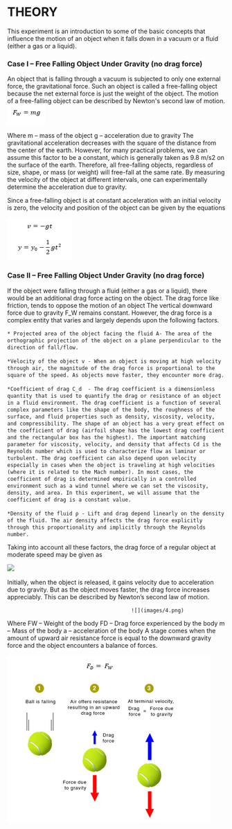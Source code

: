 # THEORY
This experiment is an introduction to some of the basic concepts that influence the motion of an object when it falls down in a vacuum or a fluid (either a gas or a liquid).    

### Case I – Free Falling Object Under Gravity (no drag force)
An object that is falling through a vacuum is subjected to only one external force, the gravitational force. Such an object is called a free-falling object because the net external force is just the weight of the object. The motion of a free-falling object can be described by Newton's second law of motion.
![](images/1.png) 
			
Where m – mass of the object
	g – acceleration due to gravity
The gravitational acceleration decreases with the square of the distance from the center of the earth. However, for many practical problems, we can assume this factor to be a constant, which is generally taken as 9.8 m/s2 on the surface of the earth. Therefore, all free-falling objects, regardless of size, shape, or mass (or weight) will free-fall at the same rate. By measuring the velocity of the object at different intervals, one can experimentally determine the acceleration due to gravity. 

Since a free-falling object is at constant acceleration with an initial velocity is zero, the velocity and position of the object can be given by the equations

![](images/2.png) 

### Case II – Free Falling Object Under Gravity (no drag force)
If the object were falling through a fluid (either a gas or a liquid), there would be an additional drag force acting on the object. The drag force like friction, tends to oppose the motion of an object The vertical downward force due to gravity F_W  remains constant. However, the drag force is a complex entity that varies and largely depends upon the following factors.

	* Projected area of the object facing the fluid A- The area of the orthographic projection of the object on a plane perpendicular to the direction of fall/flow.
 
	*Velocity of the object v - When an object is moving at high velocity through air, the magnitude of the drag force is proportional to the square of the speed. As objects move faster, they encounter more drag.
 
	*Coefficient of drag C_d  - The drag coefficient is a dimensionless quantity that is used to quantify the drag or resistance of an object in a fluid environment. The drag coefficient is a function of several complex parameters like the shape of the body, the roughness of the surface, and fluid properties such as density, viscosity, velocity, and compressibility. The shape of an object has a very great effect on the coefficient of drag (airfoil shape has the lowest drag coefficient and the rectangular box has the highest). The important matching parameter for viscosity, velocity, and density that affects Cd is the Reynolds number which is used to characterize flow as laminar or turbulent. The drag coefficient can also depend upon velocity especially in cases when the object is traveling at high velocities (where it is related to the Mach number). In most cases, the coefficient of drag is determined empirically in a controlled environment such as a wind tunnel where we can set the viscosity, density, and area. In this experiment, we will assume that the coefficient of drag is a constant value.
 
	*Density of the fluid ρ - Lift and drag depend linearly on the density of the fluid. The air density affects the drag force explicitly through this proportionality and implicitly through the Reynolds number.
 
Taking into account all these factors, the drag force of a regular object at moderate speed may be given as 

![](images/3png) 

Initially, when the object is released, it gains velocity due to acceleration due to gravity. But as the object moves faster, the drag force increases appreciably. This can be described by Newton’s second law of motion.

                                            ![](images/4.png) 
					    
Where FW – Weight of the body
	FD – Drag force experienced by the body
	m – Mass of the body
	a – acceleration of the body
A stage comes when the amount of upward air resistance force is equal to the downward gravity force and the object encounters a balance of forces. 

![](images/5.png) 
